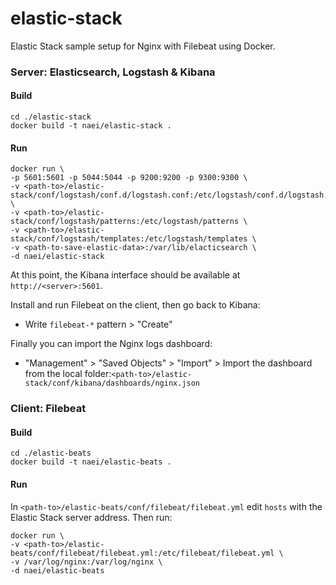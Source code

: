 # elastic-stack

Elastic Stack sample setup for Nginx with Filebeat using Docker.

### Server:  Elasticsearch, Logstash & Kibana

#### Build
```
cd ./elastic-stack
docker build -t naei/elastic-stack .
```

#### Run
```
docker run \
-p 5601:5601 -p 5044:5044 -p 9200:9200 -p 9300:9300 \
-v <path-to>/elastic-stack/conf/logstash/conf.d/logstash.conf:/etc/logstash/conf.d/logstash.conf \
-v <path-to>/elastic-stack/conf/logstash/patterns:/etc/logstash/patterns \
-v <path-to>/elastic-stack/conf/logstash/templates:/etc/logstash/templates \
-v <path-to-save-elastic-data>:/var/lib/elacticsearch \
-d naei/elastic-stack
```

At this point, the Kibana interface should be available at `http://<server>:5601`.

Install and run Filebeat on the client, then go back to Kibana:
- Write `filebeat-*` pattern > "Create"

Finally you can import the Nginx logs dashboard: 
- "Management" > "Saved Objects" > "Import" > Import the dashboard from the local folder:`<path-to>/elastic-stack/conf/kibana/dashboards/nginx.json`


### Client: Filebeat

#### Build
```
cd ./elastic-beats
docker build -t naei/elastic-beats .
```

#### Run
In `<path-to>/elastic-beats/conf/filebeat/filebeat.yml` edit `hosts` with the Elastic Stack server address.
Then run:  
```
docker run \
-v <path-to>/elastic-beats/conf/filebeat/filebeat.yml:/etc/filebeat/filebeat.yml \
-v /var/log/nginx:/var/log/nginx \
-d naei/elastic-beats
```
